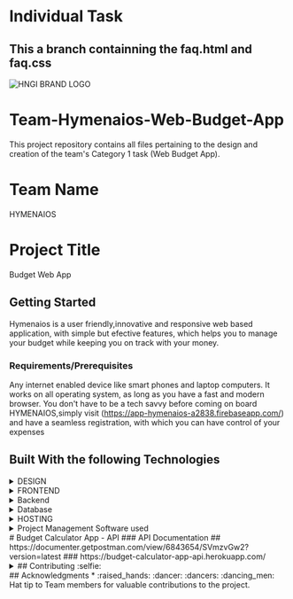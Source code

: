 
# Individual Task
## This a branch containning the faq.html and faq.css



![HNGI BRAND LOGO](https://res.cloudinary.com/edemoski/image/upload/v1569681694/nerctnftzgzzheg94j8k.png "Image by HNG")
# Team-Hymenaios-Web-Budget-App
This project repository contains all files pertaining to the design and creation of the team's Category 1 task (Web Budget App).
# Team Name
HYMENAIOS 
# Project Title
Budget Web App
## Getting Started
Hymenaios is a user friendly,innovative and responsive web based application, with simple but efective features, which helps you to manage your budget while keeping you on track with your money.
### Requirements/Prerequisites
Any internet enabled device like smart phones and laptop computers.
It works on all operating system, as long as you have a fast and modern browser. 
You don't have to be a tech savvy before coming on board HYMENAIOS,simply visit (https://app-hymenaios-a2838.firebaseapp.com/) and have a seamless registration, with which you can have control of your expenses
## Built With the following Technologies
<details>
<summary>
DESIGN
</summary>
<P>Figma Tools</P>
</details>
<details>
<summary>
FRONTEND
</summary>
<P>Bootstrap Framework</P>
<P>HTML</P>
<P>CSS</P>
<P>JavaScript</P>
</details>
<details>
<summary>
Backend
</summary>
<P>PHP's Laravel/Lumen a laravel microservice for building Restfulapi's</P>
<P>Postman tool for Documentation</P>
</details>
<details>
<summary>
Database
</summary>
<P>mysql</P>
</details>
<details>
<summary>
HOSTING 
</summary>
<P>Heroku to host the Backend api</P>
<P>Firebase to host the Frontend codes</P>
</details>
<details>
<summary>
Project Management Software used
</summary>
<P>[TRELLO @](https://trello.com/alphateamhngi60/home)</P>
</details>
# Budget Calculator App - API
### API Documentation 
## https://documenter.getpostman.com/view/6843654/SVmzvGw2?version=latest
### https://budget-calculator-app-api.herokuapp.com/
<details>
<summary>
## Contributing :selfie:
</summary>
<P>![Name - Okechukwu Obi
Role - Backend Developer
Cloudinary Link ] https://res.cloudinary.com/getfiledata/image/upload/zy5ozc7jez48tvxx1lru.png</P> 
<P>![Name - Tosin Olunloyo
Role - Backend Developer
Cloudinary Link ] https://res.cloudinary.com/o2bid/image/upload/v1566654813/Screen_Shot_2019-08-22_at_8.42.04_AM_ok6tqo.png</P> 
<p>![Name - Bamidele Johnson
Role - Frontend Developer] https://res.cloudinary.com/fftcmjbj054/image/upload/v1554358137/PicsArt_04-04-07.05.10.jpg</p>
<p>![Name: Tolulope Makinde
Role: Frontend]https://res.cloudinary.com/mankind71/image/upload/v1567038594/20180427_100400_esl8uh.jpg</p>
<p> ![Name- Oku Emmanuella Adaugo 
Role - UI/UX] https://res.cloudinary.com/ellaoku/image/upload/v1566813077/ella_i0ecmr.jpg</p>
<p> ![David Adekwu 
UI/UX] https://res.cloudinary.com/djzzotzfq/image/upload/v1567047118/tt_r01x6c.png </p>
<p> ![Jimoh Tajuddeen Tajuddeen 
Front-end ] https://res.cloudinary.com/anonymousthemad/image/upload/v1566656313/My%20pix/IMG_20190427_135334_ezjbrg.jpg</p>
<p>![Precious Akams
Frontend] https://res.cloudinary.com/wonderwoman/image/upload/v1569642899/234_806_093_4111_20190615_064216_zhs7mq.jpg </p>
<p>![Alpha Team
Back-end] https://res.cloudinary.com/dgwgfgvo6/image/upload/v1566546684/ADEM_frwym9.jpg</p>
<p>![theKachi-Frontend:] https://res.cloudinary.com/thekachi/image/upload/v1569669372/Image_from_iOS_ntuklz.jpg</p>
<p> ![Trust Akam
Digital marketing] https://res.cloudinary.com/cloak/image/upload/v1569613998/950D1ECC-9F2E-4AE4-A5D3-20648B343F3E_l8ifsb.jpg </p>
<p>![Oriaku Henry
Design
] https://res.cloudinary.com/haunri/image/upload/v1569654529/IMG-20190426-WA0002_iuhoph.jpg</p>
<p> ![Name - Emmanuel Onwuchekwa
Role - Frontend Developer] https://res.cloudinary.com/cemma2035/image/upload/v1569652578/20190706_162457_lug0zh</p>
<p>![Edem Essang 
Digital Marketing] https://res.cloudinary.com/edemoski/image/upload/v1566547490/bfdert58kzxnywihskbf.jpg</p>
</details>
## Acknowledgments
*  :raised_hands: :dancer: :dancers: :dancing_men:  
Hat tip to Team members for valuable contributions to the project.